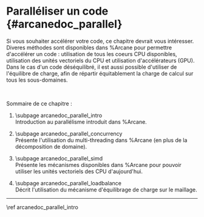 # Paralléliser un code {#arcanedoc_parallel}

Si vous souhaiter accélérer votre code, ce chapitre devrait vous intéresser.  
Diveres méthodes sont disponibles dans %Arcane pour permettre d'accélérer un
code : utilisation de tous les coeurs CPU disponibles, utilisation
des unités vectoriels du CPU et utilisation d'accélérateurs (GPU).  
Dans le cas d'un code déséquilibré, il est aussi possible d'utiliser
de l'équilibre de charge, afin de répartir équitablement la charge de calcul
sur tous les sous-domaines.

<br>

Sommaire de ce chapitre :

1. \subpage arcanedoc_parallel_intro <br>
  Introduction au parallélisme introduit dans %Arcane.

2. \subpage arcanedoc_parallel_concurrency <br>
  Présente l'utilisation du multi-threading dans %Arcane (en plus de la
  décomposition de domaine).

3. \subpage arcanedoc_parallel_simd <br>
  Présente les mécanismes disponibles dans %Arcane pour pouvoir utiliser
  les unités vectoriels des CPU d'aujourd'hui.

4. \subpage arcanedoc_parallel_loadbalance <br>
  Décrit l'utilisation du mécanisme d'équilibrage de charge sur le maillage.


____

<div class="section_buttons">
<span class="next_section_button">
\ref arcanedoc_parallel_intro
</span>
</div>